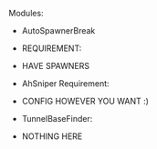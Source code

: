 


Modules:
+ AutoSpawnerBreak
+  REQUIREMENT:
+  HAVE SPAWNERS
    
 + AhSniper
 Requirement:
+ CONFIG HOWEVER YOU WANT :)

+ TunnelBaseFinder:
+ NOTHING HERE
